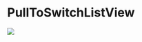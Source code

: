 # PullToSwitchListView

![](https://github.com/viclee2014/PullToSwitchListView/blob/master/app/src/main/res/raw/PullToSwitchListView.gif)
